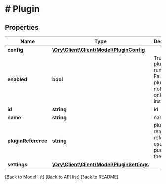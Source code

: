 # # Plugin

## Properties

Name | Type | Description | Notes
------------ | ------------- | ------------- | -------------
**config** | [**\Ory\Client\Client\Model\PluginConfig**](PluginConfig.md) |  |
**enabled** | **bool** | True if the plugin is running. False if the plugin is not running, only installed. |
**id** | **string** | Id | [optional]
**name** | **string** | name |
**pluginReference** | **string** | plugin remote reference used to push/pull the plugin | [optional]
**settings** | [**\Ory\Client\Client\Model\PluginSettings**](PluginSettings.md) |  |

[[Back to Model list]](../../README.md#models) [[Back to API list]](../../README.md#endpoints) [[Back to README]](../../README.md)

